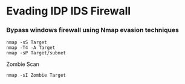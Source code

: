 # Evading IDP IDS Firewall


### Bypass windows firewall using Nmap evasion techniques

```
nmap -sS Target
nmap -T4 -A Target
nmap -sP Target/subnet
```
Zombie Scan
```
nmap -sI Zombie Target
```




